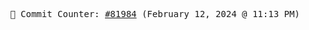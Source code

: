 <p align="center">
    <samp>
        📮 Commit Counter: <a href="https://github.com/Javascript-void0/Javascript-void0/commits/main">#81984</a> (February 12, 2024 @ 11:13 PM)
    </samp>
</p>